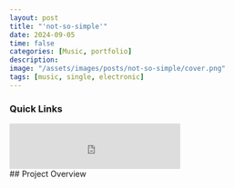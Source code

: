 ```yaml
---
layout: post
title: "'not-so-simple'"
date: 2024-09-05
time: false
categories: [Music, portfolio]
description: 
image: "/assets/images/posts/not-so-simple/cover.png"
tags: [music, single, electronic]
---
```


### Quick Links
<iframe src="https://open.spotify.com/embed/track/0QH7LE8xYuec8adDp7Xc6y" width="300" height="80" frameborder="0" allowtransparency="true" allow="encrypted-media"></iframe>

<br>
## Project Overview
